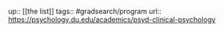 ---
---
up:: [[the list]]
tags:: #gradsearch/program 
url:: https://psychology.du.edu/academics/psyd-clinical-psychology
